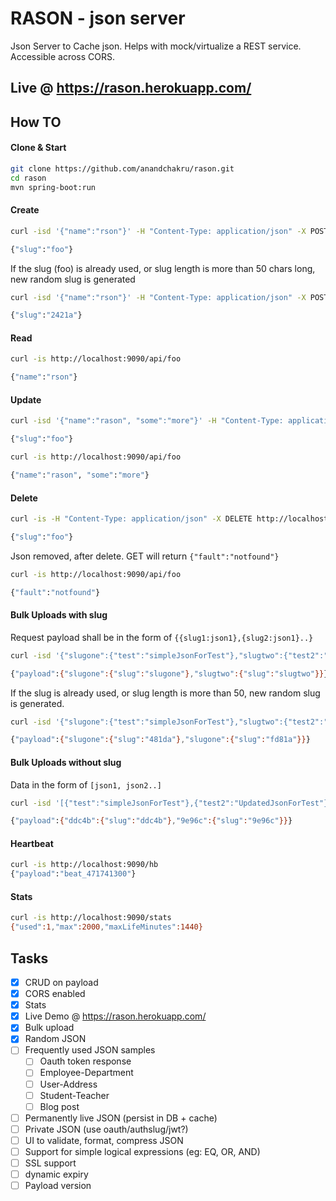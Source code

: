 # RASON - json server

Json Server to Cache json. Helps with mock/virtualize a REST service. Accessible across CORS.

## Live @ https://rason.herokuapp.com/

## How TO

#### Clone & Start
```sh
git clone https://github.com/anandchakru/rason.git
cd rason
mvn spring-boot:run
```


#### Create
```sh
curl -isd '{"name":"rson"}' -H "Content-Type: application/json" -X POST http://localhost:9090/api/foo

{"slug":"foo"}
```

If the slug (foo) is already used, or slug length is more than 50 chars long, new random slug is generated
```sh
curl -isd '{"name":"rson"}' -H "Content-Type: application/json" -X POST http://localhost:9090/api/foo

{"slug":"2421a"}
```

#### Read
```sh
curl -is http://localhost:9090/api/foo

{"name":"rson"}
```

#### Update
```sh
curl -isd '{"name":"rason", "some":"more"}' -H "Content-Type: application/json" -X PUT http://localhost:9090/api/foo

{"slug":"foo"}

curl -is http://localhost:9090/api/foo

{"name":"rason", "some":"more"}
```

#### Delete
```sh
curl -is -H "Content-Type: application/json" -X DELETE http://localhost:9090/api/foo

{"slug":"foo"}
```
Json removed, after delete. GET will return `{"fault":"notfound"}`
```sh
curl -is http://localhost:9090/api/foo

{"fault":"notfound"}
```
#### Bulk Uploads with slug
Request payload shall be in the form of `{{slug1:json1},{slug2:json1}..}`
```sh
curl -isd '{"slugone":{"test":"simpleJsonForTest"},"slugtwo":{"test2":"UpdatedJsonForTest"}}' -H "Content-Type: application/json" -X POST http://localhost:9090/bum

{"payload":{"slugone":{"slug":"slugone"},"slugtwo":{"slug":"slugtwo"}}}
```
If the slug is already used, or slug length is more than 50, new random slug is generated. 
```sh
curl -isd '{"slugone":{"test":"simpleJsonForTest"},"slugtwo":{"test2":"UpdatedJsonForTest"}}' -H "Content-Type: application/json" -X POST http://localhost:9090/bum

{"payload":{"slugone":{"slug":"481da"},"slugone":{"slug":"fd81a"}}}
```
#### Bulk Uploads without slug
Data in the form of `[json1, json2..]`
```sh
curl -isd '[{"test":"simpleJsonForTest"},{"test2":"UpdatedJsonForTest"}]' -H "Content-Type: application/json" -X POST http://localhost:9090/bul

{"payload":{"ddc4b":{"slug":"ddc4b"},"9e96c":{"slug":"9e96c"}}}
```
#### Heartbeat

```sh
curl -is http://localhost:9090/hb
{"payload":"beat_471741300"}
```

#### Stats
```sh
curl -is http://localhost:9090/stats
{"used":1,"max":2000,"maxLifeMinutes":1440}
```

## Tasks
- [x] CRUD on payload
- [x] CORS enabled
- [x] Stats
- [x] Live Demo @ https://rason.herokuapp.com/
- [x] Bulk upload
- [x] Random JSON
- [ ] Frequently used JSON samples
  * [ ] Oauth token response
  * [ ] Employee-Department
  * [ ] User-Address
  * [ ] Student-Teacher
  * [ ] Blog post
- [ ] Permanently live JSON (persist in DB + cache)
- [ ] Private JSON (use oauth/authslug/jwt?)
- [ ] UI to validate, format, compress JSON
- [ ] Support for simple logical expressions (eg: EQ, OR, AND)
- [ ] SSL support
- [ ] dynamic expiry
- [ ] Payload version